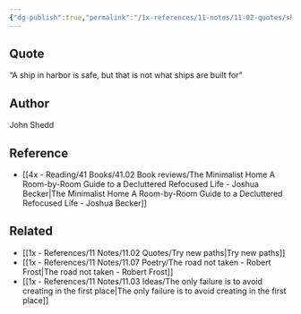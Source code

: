 ```yaml
---
{"dg-publish":true,"permalink":"/1x-references/11-notes/11-02-quotes/ship-not-made-to-stay-in-harbour/","title":"Ship not made to stay in harbour","noteIcon":""}
---
```



## Quote
“A ship in harbor is safe, but that is not what ships are built for"

## Author
John Shedd

## Reference
- [[4x - Reading/41 Books/41.02 Book reviews/The Minimalist Home A Room-by-Room Guide to a Decluttered Refocused Life - Joshua Becker\|The Minimalist Home A Room-by-Room Guide to a Decluttered Refocused Life - Joshua Becker]]

## Related
- [[1x - References/11 Notes/11.02 Quotes/Try new paths\|Try new paths]]
- [[1x - References/11 Notes/11.07 Poetry/The road not taken - Robert Frost\|The road not taken - Robert Frost]]
- [[1x - References/11 Notes/11.03 Ideas/The only failure is to avoid creating in the first place\|The only failure is to avoid creating in the first place]]
